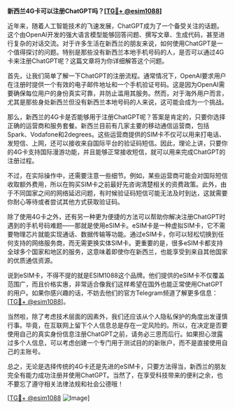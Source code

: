 **新西兰4G卡可以注册ChatGPT吗？[[TG💪+ @esim1088](https://t.me/s/esim1088)]**

近年来，随着人工智能技术的飞速发展，ChatGPT成为了一个备受关注的话题。这个由OpenAI开发的强大语言模型能够回答问题、撰写文章、生成代码，甚至进行复杂的对话交流。对于许多生活在新西兰的朋友来说，如何使用ChatGPT是一个值得探讨的问题。特别是那些没有新西兰本地手机号码的人，是否可以通过4G卡来注册ChatGPT呢？这篇文章将为你详细解答这个问题。

首先，让我们简单了解一下ChatGPT的注册流程。通常情况下，OpenAI要求用户在注册时提供一个有效的电子邮件地址和一个手机验证号码。这是因为OpenAI需要确保每位用户的身份真实可靠，并防止滥用其服务。然而，对于海外用户而言，尤其是那些身处新西兰但没有新西兰本地号码的人来说，这可能会成为一个挑战。

那么，新西兰的4G卡是否能够用于注册ChatGPT呢？答案是肯定的，只要你选择正确的运营商和服务套餐。新西兰目前有几家主要的移动通信运营商，包括Spark、Vodafone和2degrees。这些运营商提供的SIM卡不仅可以用来打电话、发短信、上网，还可以接收来自国际平台的验证码短信。因此，理论上讲，只要你的4G卡支持国际漫游功能，并且能够正常接收短信，就可以用来完成ChatGPT的注册过程。

不过，在实际操作中，还需要注意一些细节。例如，某些运营商可能会对国际短信收取额外费用，所以在购买SIM卡之前最好先咨询清楚相关的资费政策。此外，由于不同国家之间的网络延迟问题，有时候验证码短信可能无法及时到达，这就需要你耐心等待或者尝试其他方式获取验证码。

除了使用4G卡之外，还有另一种更为便捷的方法可以帮助你解决注册ChatGPT时遇到的手机号码难题——那就是使用eSIM卡。eSIM卡是一种虚拟SIM卡，它不需要物理芯片就能实现通话、数据传输等功能。通过eSIM卡，你可以轻松切换到任何支持的网络服务商，而无需更换实体SIM卡。更重要的是，很多eSIM卡都支持全球多个国家和地区的服务，这意味着即使你在新西兰，也能享受到来自其他国家的优质通信资源。

说到eSIM卡，不得不提的就是ESIM1088这个品牌。他们提供的eSIM卡不仅覆盖范围广，而且价格实惠，非常适合像我们这样希望在国外也能正常使用ChatGPT的用户。如果你感兴趣的话，不妨去他们的官方Telegram频道了解更多信息：[[TG💪+ @esim1088](https://t.me/s/esim1088)]。

当然啦，除了考虑技术层面的因素外，我们还应该从个人隐私保护的角度出发谨慎行事。毕竟，在互联网上留下个人信息总是存在一定风险的。所以，在决定是否要使用自己的真实身份信息注册ChatGPT之前，请务必三思而后行。如果担心泄露过多个人信息，可以考虑创建一个专门用于测试目的的新账户，而不是直接使用自己的主账号。

总之，无论是选择传统的4G卡还是先进的eSIM卡，只要方法得当，新西兰的朋友完全有能力成功注册并使用ChatGPT。当然了，在享受科技带来的便利之余，也不要忘了遵守相关法律法规和社会公德哦！

[[TG💪+ @esim1088](https://t.me/s/esim1088) ![Image](https://i.postimg.cc/4NQfJmqS/Snipaste-2025-05-13-00-14-12.png)]